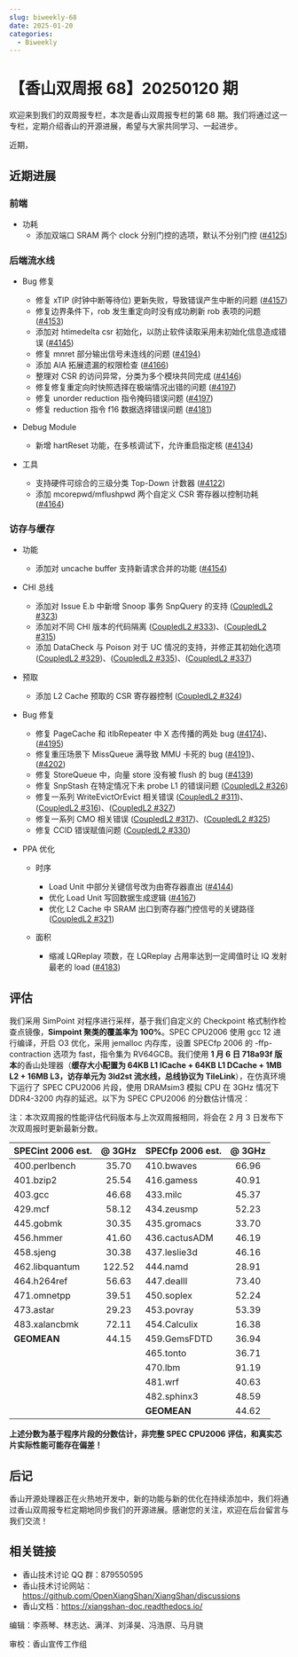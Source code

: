 ```yaml
---
slug: biweekly-68
date: 2025-01-20
categories:
  - Biweekly
---
```


# 【香山双周报 68】20250120 期

欢迎来到我们的双周报专栏，本次是香山双周报专栏的第 68 期。我们将通过这一专栏，定期介绍香山的开源进展，希望与大家共同学习、一起进步。

近期，


<!-- more -->

## 近期进展

### 前端

- 功耗
    - 添加双端口 SRAM 两个 clock 分别门控的选项，默认不分别门控 ([#4125](https://github.com/OpenXiangShan/XiangShan/pull/4125))

### 后端流水线

- Bug 修复
    - 修复 xTIP (时钟中断等待位) 更新失败，导致错误产生中断的问题 ([#4157](https://github.com/OpenXiangShan/XiangShan/pull/4157))
    - 修复边界条件下，rob 发生重定向时没有成功刷新 rob 表项的问题 ([#4153](https://github.com/OpenXiangShan/XiangShan/pull/4153))
    - 添加对 htimedelta csr 初始化，以防止软件读取采用未初始化信息造成错误 ([#4145](https://github.com/OpenXiangShan/XiangShan/pull/4145))
    - 修复 mnret 部分输出信号未连线的问题 ([#4194](https://github.com/OpenXiangShan/XiangShan/pull/4194))
    - 添加 AIA 拓展遗漏的权限检查 ([#4166](https://github.com/OpenXiangShan/XiangShan/pull/4166))
    - 整理对 CSR 的访问异常，分类为多个模块共同完成 ([#4146](https://github.com/OpenXiangShan/XiangShan/pull/4146))
    - 修复修复重定向时快照选择在极端情况出错的问题 ([#4197](https://github.com/OpenXiangShan/XiangShan/pull/4197))
    - 修复 unorder reduction 指令掩码错误问题 ([#4197](https://github.com/OpenXiangShan/XiangShan/pull/4197))
    - 修复 reduction 指令 f16 数据选择错误问题 ([#4181](https://github.com/OpenXiangShan/XiangShan/pull/4181))

- Debug Module
    - 新增 hartReset 功能，在多核调试下，允许重启指定核 ([#4134](https://github.com/OpenXiangShan/XiangShan/pull/4134))

- 工具
    - 支持硬件可综合的三级分类 Top-Down 计数器 ([#4122](https://github.com/OpenXiangShan/XiangShan/pull/4122))
    - 添加 mcorepwd/mflushpwd 两个自定义 CSR 寄存器以控制功耗 ([#4164](https://github.com/OpenXiangShan/XiangShan/pull/4164))

### 访存与缓存

- 功能
    - 添加对 uncache buffer 支持新请求合并的功能 ([#4154](https://github.com/OpenXiangShan/XiangShan/pull/4154))

- CHI 总线
    - 添加对 Issue E.b 中新增 Snoop 事务 SnpQuery 的支持 ([CoupledL2 #323](https://github.com/OpenXiangShan/CoupledL2/pull/323))
    - 添加对不同 CHI 版本的代码隔离 ([CoupledL2 #333](https://github.com/OpenXiangShan/CoupledL2/pull/333))、([CoupledL2 #315](https://github.com/OpenXiangShan/CoupledL2/pull/315))
    - 添加 DataCheck 与 Poison 对于 UC 情况的支持，并修正其初始化选项 ([CoupledL2 #329](https://github.com/OpenXiangShan/CoupledL2/pull/329))、([CoupledL2 #335](https://github.com/OpenXiangShan/CoupledL2/pull/335))、([CoupledL2 #337](https://github.com/OpenXiangShan/CoupledL2/pull/337))

- 预取
    - 添加 L2 Cache 预取的 CSR 寄存器控制 ([CoupledL2 #324](https://github.com/OpenXiangShan/CoupledL2/pull/324))


- Bug 修复
    - 修复 PageCache 和 itlbRepeater 中 X 态传播的两处 bug ([#4174](https://github.com/OpenXiangShan/XiangShan/pull/4174))、([#4195](https://github.com/OpenXiangShan/XiangShan/pull/4195))
    - 修复重压场景下 MissQueue 满导致 MMU 卡死的 bug ([#4191](https://github.com/OpenXiangShan/XiangShan/pull/4191))、([#4202](https://github.com/OpenXiangShan/XiangShan/pull/4202))
    - 修复 StoreQueue 中，向量 store 没有被 flush 的 bug ([#4139](https://github.com/OpenXiangShan/XiangShan/pull/4139))
    - 修复 SnpStash 在特定情况下未 probe L1 的错误问题 ([CoupledL2 #326](https://github.com/OpenXiangShan/CoupledL2/pull/326))
    - 修复一系列 WriteEvictOrEvict 相关错误 ([CoupledL2 #311](https://github.com/OpenXiangShan/CoupledL2/pull/311))、([CoupledL2 #316](https://github.com/OpenXiangShan/CoupledL2/pull/316))、([CoupledL2 #327](https://github.com/OpenXiangShan/CoupledL2/pull/327))
    - 修复一系列 CMO 相关错误 ([CoupledL2 #317](https://github.com/OpenXiangShan/CoupledL2/pull/317))、([CoupledL2 #325](https://github.com/OpenXiangShan/CoupledL2/pull/325))
    - 修复 CCID 错误赋值问题 ([CoupledL2 #330](https://github.com/OpenXiangShan/CoupledL2/pull/330))

- PPA 优化
    - 时序
        - Load Unit 中部分关键信号改为由寄存器直出 ([#4144](https://github.com/OpenXiangShan/XiangShan/pull/4144))
        - 优化 Load Unit 写回数据生成逻辑 ([#4167](https://github.com/OpenXiangShan/XiangShan/pull/4167))
        - 优化 L2 Cache 中 SRAM 出口到寄存器门控信号的关键路径 ([CoupledL2 #321](https://github.com/OpenXiangShan/CoupledL2/pull/321))

    - 面积
        - 缩减 LQReplay 项数，在 LQReplay 占用率达到一定阈值时让 IQ 发射最老的 load ([#4183](https://github.com/OpenXiangShan/XiangShan/pull/4183))

## 评估

我们采用 SimPoint 对程序进行采样，基于我们自定义的 Checkpoint 格式制作检查点镜像，**Simpoint 聚类的覆盖率为 100%**。SPEC CPU2006 使用 gcc 12 进行编译，开启 O3 优化，采用 jemalloc 内存库，设置 SPECfp 2006 的 -ffp-contraction 选项为 fast，指令集为 RV64GCB。我们使用 **1 月 6 日 718a93f 版本**的香山处理器（**缓存大小配置为 64KB L1 ICache + 64KB L1 DCache + 1MB L2 + 16MB L3，访存单元为 3ld2st 流水线，总线协议为 TileLink**），在仿真环境下运行了 SPEC CPU2006 片段，使用 DRAMsim3 模拟 CPU 在 3GHz 情况下 DDR4-3200 内存的延迟。以下为 SPEC CPU2006 的分数估计情况：

注：本次双周报的性能评估代码版本与上次双周报相同，将会在 2 月 3 日发布下次双周报时更新最新分数。

| SPECint 2006 est. | @ 3GHz | SPECfp 2006 est.  | @ 3GHz |
| :---------------- | :----: | :---------------- | :----: |
| 400.perlbench     | 35.70  | 410.bwaves        | 66.96  |
| 401.bzip2         | 25.54  | 416.gamess        | 40.91  |
| 403.gcc           | 46.68  | 433.milc          | 45.37  |
| 429.mcf           | 58.12  | 434.zeusmp        | 52.23  |
| 445.gobmk         | 30.35  | 435.gromacs       | 33.70  |
| 456.hmmer         | 41.60  | 436.cactusADM     | 46.19  |
| 458.sjeng         | 30.38  | 437.leslie3d      | 46.16  |
| 462.libquantum    | 122.52 | 444.namd          | 28.91  |
| 464.h264ref       | 56.63  | 447.dealII        | 73.40  |
| 471.omnetpp       | 39.51  | 450.soplex        | 52.24  |
| 473.astar         | 29.23  | 453.povray        | 53.39  |
| 483.xalancbmk     | 72.11  | 454.Calculix      | 16.38  |
| **GEOMEAN**       | 44.15  | 459.GemsFDTD      | 36.94  |
|                   |        | 465.tonto         | 36.71  |
|                   |        | 470.lbm           | 91.19  |
|                   |        | 481.wrf           | 40.63  |
|                   |        | 482.sphinx3       | 48.59  |
|                   |        | **GEOMEAN**       | 44.62  |

**上述分数为基于程序片段的分数估计，非完整 SPEC CPU2006 评估，和真实芯片实际性能可能存在偏差！**

## 后记

香山开源处理器正在火热地开发中，新的功能与新的优化在持续添加中，我们将通过香山双周报专栏定期地同步我们的开源进展。感谢您的关注，欢迎在后台留言与我们交流！

## 相关链接

* 香山技术讨论 QQ 群：879550595
* 香山技术讨论网站：https://github.com/OpenXiangShan/XiangShan/discussions
* 香山文档：https://xiangshan-doc.readthedocs.io/

编辑：李燕琴、林志达、满洋、刘泽昊、冯浩原、马月骁

审校：香山宣传工作组
